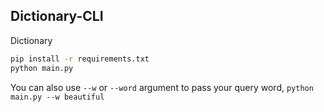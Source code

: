 ## Dictionary-CLI
Dictionary

```bash
pip install -r requirements.txt
python main.py
```
You can also use ```--w``` or ```--word``` argument to pass your query word, ```python main.py --w beautiful```
